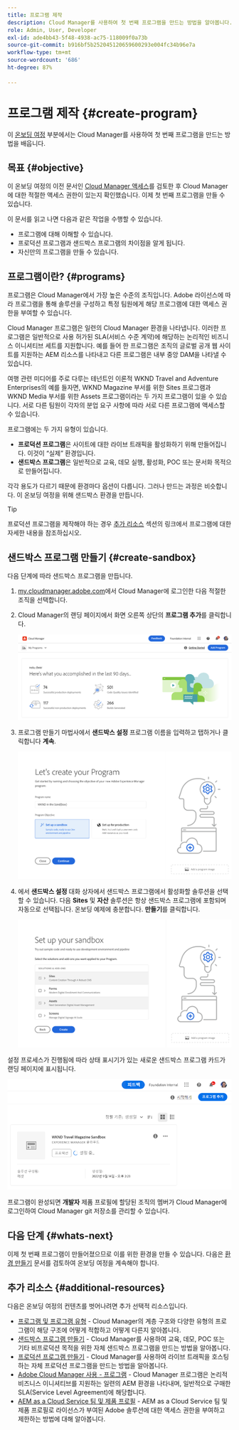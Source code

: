 ```yaml
---
title: 프로그램 제작
description: Cloud Manager를 사용하여 첫 번째 프로그램을 만드는 방법을 알아봅니다.
role: Admin, User, Developer
exl-id: ade4bb43-5f48-4938-ac75-118009f0a73b
source-git-commit: b916bf5b252045120659600293e004fc34b96e7a
workflow-type: tm+mt
source-wordcount: '686'
ht-degree: 87%

---
```


# 프로그램 제작 {#create-program}

이 [온보딩 여정](overview.md) 부분에서는 Cloud Manager를 사용하여 첫 번째 프로그램을 만드는 방법을 배웁니다.

## 목표 {#objective}

이 온보딩 여정의 이전 문서인 [Cloud Manager 액세스](cloud-manager.md)를 검토한 후 Cloud Manager에 대한 적절한 액세스 권한이 있는지 확인했습니다. 이제 첫 번째 프로그램을 만들 수 있습니다.

이 문서를 읽고 나면 다음과 같은 작업을 수행할 수 있습니다.

* 프로그램에 대해 이해할 수 있습니다.
* 프로덕션 프로그램과 샌드박스 프로그램의 차이점을 알게 됩니다.
* 자신만의 프로그램을 만들 수 있습니다.

## 프로그램이란? {#programs}

프로그램은 Cloud Manager에서 가장 높은 수준의 조직입니다. Adobe 라이선스에 따라 프로그램을 통해 솔루션을 구성하고 특정 팀원에게 해당 프로그램에 대한 액세스 권한을 부여할 수 있습니다.

Cloud Manager 프로그램은 일련의 Cloud Manager 환경을 나타냅니다. 이러한 프로그램은 일반적으로 사용 허가된 SLA(서비스 수준 계약)에 해당하는 논리적인 비즈니스 이니셔티브 세트를 지원합니다. 예를 들어 한 프로그램은 조직의 글로벌 공개 웹 사이트를 지원하는 AEM 리소스를 나타내고 다른 프로그램은 내부 중앙 DAM을 나타낼 수 있습니다.

여행 관련 미디어를 주로 다루는 테넌트인 이론적 WKND Travel and Adventure Enterprises의 예를 들자면, WKND Magazine 부서를 위한 Sites 프로그램과 WKND Media 부서를 위한 Assets 프로그램이라는 두 가지 프로그램이 있을 수 있습니다. 서로 다른 팀원이 각자의 분업 요구 사항에 따라 서로 다른 프로그램에 액세스할 수 있습니다.

프로그램에는 두 가지 유형이 있습니다.

* **프로덕션 프로그램**&#x200B;은 사이트에 대한 라이브 트래픽을 활성화하기 위해 만들어집니다. 이것이 “실제” 환경입니다.
* **샌드박스 프로그램**&#x200B;은 일반적으로 교육, 데모 실행, 활성화, POC 또는 문서화 목적으로 만들어집니다.

각각 용도가 다르기 때문에 환경마다 옵션이 다릅니다. 그러나 만드는 과정은 비슷합니다. 이 온보딩 여정을 위해 샌드박스 환경을 만듭니다.

>[!TIP]
>
>프로덕션 프로그램을 제작해야 하는 경우 [추가 리소스](#additional-resources) 섹션의 링크에서 프로그램에 대한 자세한 내용을 참조하십시오.

## 샌드박스 프로그램 만들기 {#create-sandbox}

다음 단계에 따라 샌드박스 프로그램을 만듭니다.

1. [my.cloudmanager.adobe.com](https://my.cloudmanager.adobe.com/)에서 Cloud Manager에 로그인한 다음 적절한 조직을 선택합니다.

1. Cloud Manager의 랜딩 페이지에서 화면 오른쪽 상단의 **프로그램 추가**&#x200B;를 클릭합니다.

   ![Cloud Manager 랜딩 페이지](/help/implementing/cloud-manager/getting-access-to-aem-in-cloud/assets/cloud-manager-my-programs.png)

1. 프로그램 만들기 마법사에서 **샌드박스 설정** 프로그램 이름을 입력하고 탭하거나 클릭합니다 **계속**.

   ![프로그램 유형 만들기](/help/implementing/cloud-manager/getting-access-to-aem-in-cloud/assets/create-sandbox.png)

1. 에서 **샌드박스 설정** 대화 상자에서 샌드박스 프로그램에서 활성화할 솔루션을 선택할 수 있습니다. 다음 **Sites** 및 **자산** 솔루션은 항상 샌드박스 프로그램에 포함되며 자동으로 선택됩니다. 온보딩 예제에 충분합니다. **만들기**&#x200B;를 클릭합니다.

   ![솔루션 선택](assets/set-up-sandbox-onboarding.png)

설정 프로세스가 진행됨에 따라 상태 표시기가 있는 새로운 샌드박스 프로그램 카드가 랜딩 페이지에 표시됩니다.

![개요 페이지에서 샌드박스 만들기](/help/implementing/cloud-manager/getting-access-to-aem-in-cloud/assets/program-create-setupdemo2.png)

프로그램이 완성되면 **개발자** 제품 프로필에 할당된 조직의 멤버가 Cloud Manager에 로그인하여 Cloud Manager git 저장소를 관리할 수 있습니다.

## 다음 단계 {#whats-next}

이제 첫 번째 프로그램이 만들어졌으므로 이를 위한 환경을 만들 수 있습니다. 다음은 [환경 만들기](create-environments.md) 문서를 검토하여 온보딩 여정을 계속해야 합니다.

## 추가 리소스 {#additional-resources}

다음은 온보딩 여정의 컨텐츠를 벗어나려면 추가 선택적 리소스입니다.

* [프로그램 및 프로그램 유형](/help/implementing/cloud-manager/getting-access-to-aem-in-cloud/program-types.md) - Cloud Manager의 계층 구조와 다양한 유형의 프로그램이 해당 구조에 어떻게 적합하고 어떻게 다른지 알아봅니다.
* [샌드박스 프로그램 만들기](/help/implementing/cloud-manager/getting-access-to-aem-in-cloud/creating-sandbox-programs.md) - Cloud Manager를 사용하여 교육, 데모, POC 또는 기타 비프로덕션 목적을 위한 자체 샌드박스 프로그램을 만드는 방법을 알아봅니다.
* [프로덕션 프로그램 만들기](/help/implementing/cloud-manager/getting-access-to-aem-in-cloud/creating-production-programs.md) - Cloud Manager를 사용하여 라이브 트래픽을 호스팅하는 자체 프로덕션 프로그램을 만드는 방법을 알아봅니다.
* [Adobe Cloud Manager 사용 - 프로그램](https://experienceleague.adobe.com/docs/experience-manager-learn/cloud-service/cloud-manager/programs.html) - Cloud Manager 프로그램은 논리적 비즈니스 이니셔티브를 지원하는 일련의 AEM 환경을 나타내며, 일반적으로 구매한 SLA(Service Level Agreement)에 해당합니다.
* [AEM as a Cloud Service 팀 및 제품 프로필](/help/onboarding/aem-cs-team-product-profiles.md) - AEM as a Cloud Service 팀 및 제품 프로필로 라이선스가 부여된 Adobe 솔루션에 대한 액세스 권한을 부여하고 제한하는 방법에 대해 알아봅니다.
